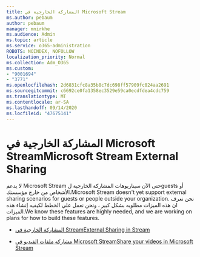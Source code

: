 ```yaml
---
title: المشاركة الخارجية في Microsoft Stream
ms.author: pebaum
author: pebaum
manager: mnirkhe
ms.audience: Admin
ms.topic: article
ms.service: o365-administration
ROBOTS: NOINDEX, NOFOLLOW
localization_priority: Normal
ms.collection: Adm_O365
ms.custom:
- "9001694"
- "3771"
ms.openlocfilehash: 2d6831cfc8a35b8c7dc698ff57909fc024aa2691
ms.sourcegitcommit: c6692ce0fa1358ec3529e59ca0ecdfdea4cdc759
ms.translationtype: MT
ms.contentlocale: ar-SA
ms.lasthandoff: 09/14/2020
ms.locfileid: "47675141"
---
```

# <a name="microsoft-stream-external-sharing"></a><span data-ttu-id="5e8fd-102">المشاركة الخارجية في Microsoft Stream</span><span class="sxs-lookup"><span data-stu-id="5e8fd-102">Microsoft Stream External Sharing</span></span>

<span data-ttu-id="5e8fd-103">لا يدعم Microsoft Stream حتى الآن سيناريوهات المشاركة الخارجية لguests أو الأشخاص من خارج مؤسستك.</span><span class="sxs-lookup"><span data-stu-id="5e8fd-103">Microsoft Stream doesn't yet support external sharing scenarios for guests or people outside your organization.</span></span> <span data-ttu-id="5e8fd-104">نحن نعرف ان هذه الميزات مطلوبه بشكل كبير ، ونحن نعمل علي الخطط لكيفيه إنشاء هذه الميزات.</span><span class="sxs-lookup"><span data-stu-id="5e8fd-104">We know these features are highly needed, and we are working on plans for how to build these features.</span></span>

- [<span data-ttu-id="5e8fd-105">المشاركة الخارجية في Stream</span><span class="sxs-lookup"><span data-stu-id="5e8fd-105">External Sharing in Stream</span></span>](https://docs.microsoft.com/stream/portal-share-video#external-sharing)

- [<span data-ttu-id="5e8fd-106">مشاركه ملفات الفيديو في Microsoft Stream</span><span class="sxs-lookup"><span data-stu-id="5e8fd-106">Share your videos in Microsoft Stream</span></span>](https://docs.microsoft.com/stream/portal-share-video)
